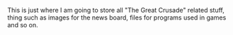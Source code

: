 This is just where I am going to store all "The Great Crusade" related stuff, thing such as images for the news board, files for programs used in games and so on.
